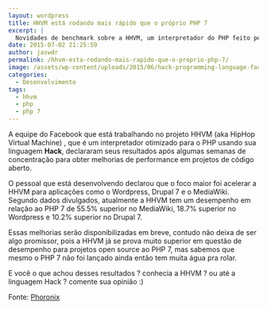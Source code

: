 ```yaml
---
layout: wordpress
title: HHVM está rodando mais rápido que o próprio PHP 7
excerpt: |
  Novidades de benchmark sobre a HHVM, um interpretador do PHP feito pela equipe Facebook mostram resultados promissores.
date: 2015-07-02 21:25:59
author: jaswdr
permalink: /hhvm-esta-rodando-mais-rapido-que-o-proprio-php-7/
image: /assets/wp-content/uploads/2015/06/hack-programming-language-facebook-code1.png
categories:
  - Desenvolvimento
tags:
  - hhvm
  - php
  - php 7
---
```


<span id="spelling-correction" class="gt-spell-correct-message">A</span> <span class="hps">equipe do Facebook</span> <span class="hps">que está trabalhando no projeto</span> <span class="hps">HHVM (aka HipHop Virtual Machine) ,</span> que é um interpretador <span class="hps">otimizado</span> para o <span class="hps">PHP</span> <span class="hps">usando sua linguagem <strong>Hack</strong>, declararam seus resultados após algumas semanas de concentração para obter melhorias de performance em projetos de código aberto.</span>

<!--more-->

O pessoal que está desenvolvendo declarou que o foco maior foi acelerar a HHVM para aplicações como o Wordpress, Drupal 7 e o MediaWiki. Segundo dados divulgados, atualmente a HHVM tem um desempenho em relação ao PHP 7 de 55.5% superior no MediaWiki, 18.7% superior no Wordpress e 10.2% superior no Drupal 7.

Essas melhorias serão disponibilizadas em breve, contudo não deixa de ser algo promissor, pois a HHVM já se prova muito superior em questão de desempenho para projetos open source ao PHP 7, mas sabemos que mesmo o PHP 7 não foi lançado ainda então tem muita água pra rolar.

E você o que achou desses resultados ? conhecia a HHVM ? ou até a linguagem Hack ? comente sua opinião :)

Fonte: <a href="https://www.phoronix.com/scan.php?page=news_item&amp;px=HHVM-Lockdown-Perf-PHP7" target="_blank">Phoronix</a>

&nbsp;
